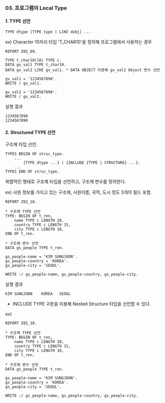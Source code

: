 ### 03. 프로그램의 Local Type



#### 1. TYPE 선언

```ABAP
TYPE dtype [TYPE type | LIKE dobj] ...
```



ex) Character 10자리 타입 'T_CHAR10'을 정의해 프로그램에서 사용하는 경우

```ABAP
REPORT Z02_09.

TYPE t_char10(10) TYPE c. 
DATA gv_val1 TYPE t_char10.
DATA gv_val2 LIKE gv_val1. * DATA OBJECT 이용해 gv_val2 Object 변수 선언

gv_val1 = '1234567890'.
WRITE / gv_val1.

gv_val2 = '1234567890'.
WRITE / gv_val2.
```

실행 결과

```
1234567890
1234567890
```





#### 2. Structured TYPE 선언

구조체 타입 선언.

```ABAP
TYPES BEGIN OF struc_type.
	...
		{TYPE dtype ...} | {INCLUDE {TYPE | STRUCTURE} ...}.
	...
TYPES END OF struc_type.
```

복합적인 형태로 구조체 타입을 선언하고, 구조체 변수를 정의한다.



ex) 사원 정보를 가지고 있는 구조체, 사원이름, 국적, 도시 정도 3개의 필드 포함.

```abap
REPORT Z02_10.

* 구조체 TYPE 선언
TYPE: BEGIN OF t_ren,
	name TYPE c LENGTH 20,
	country TYPE c LENGTH 15,
	city TYPE c LENGTH 10,
END OF t_ren.

* 구조체 변수 선언
DATA gs_people TYPE t_ren.

gs_people-name = 'KIM SUNGJOON'.
gs_people-country = 'KOREA'.
gs_people-city = 'SEOUL'.

WRITE :/ gs_people-name, gs_people-country, gs_people-city.
```

실행 결과

```
KIM SUNGJOON	KOREA	SEOUL
```



- INCLUDE TYPE 구문을 이용해 Nested Structure 타입을 선언할 수 있다.

ex)

```
REPORT Z02_10.

* 구조체 TYPE 선언
TYPE: BEGIN OF t_ren,
	name TYPE c LENGTH 20,
	country TYPE c LENGTH 15,
	city TYPE c LENGTH 10,
END OF t_ren.

* 구조체 변수 선언
DATA gs_people TYPE t_ren.

gs_people-name = 'KIM SUNGJOON'.
gs_people-country = 'KOREA'.
gs_people-city = 'SEOUL'.

WRITE :/ gs_people-name, gs_people-country, gs_people-city.
```

